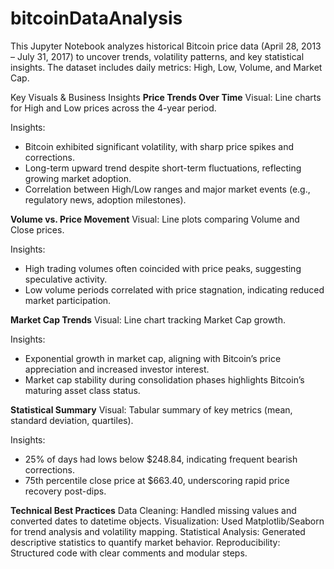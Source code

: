 # bitcoinDataAnalysis

This Jupyter Notebook analyzes historical Bitcoin price data (April 28, 2013 – July 31, 2017) to uncover trends, volatility patterns, and key statistical insights. The dataset includes daily metrics: High, Low, Volume, and Market Cap.

Key Visuals & Business Insights
**Price Trends Over Time**
Visual: Line charts for High and Low prices across the 4-year period.

Insights:
- Bitcoin exhibited significant volatility, with sharp price spikes and corrections.
- Long-term upward trend despite short-term fluctuations, reflecting growing market adoption.
- Correlation between High/Low ranges and major market events (e.g., regulatory news, adoption milestones).


**Volume vs. Price Movement**
Visual: Line plots comparing Volume and Close prices.

Insights:
- High trading volumes often coincided with price peaks, suggesting speculative activity.
- Low volume periods correlated with price stagnation, indicating reduced market participation.

**Market Cap Trends**
Visual: Line chart tracking Market Cap growth.

Insights:
- Exponential growth in market cap, aligning with Bitcoin’s price appreciation and increased investor interest.
- Market cap stability during consolidation phases highlights Bitcoin’s maturing asset class status.

**Statistical Summary**
Visual: Tabular summary of key metrics (mean, standard deviation, quartiles).

Insights:
- 25% of days had lows below $248.84, indicating frequent bearish corrections.
- 75th percentile close price at $663.40, underscoring rapid price recovery post-dips.

**Technical Best Practices**
  Data Cleaning: Handled missing values and converted dates to datetime objects.
  Visualization: Used Matplotlib/Seaborn for trend analysis and volatility mapping.
  Statistical Analysis: Generated descriptive statistics to quantify market behavior.
  Reproducibility: Structured code with clear comments and modular steps.
